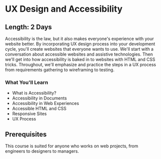 UX Design and Accessibility
=======

## Length: 2 Days

Accessibility is the law, but it also makes everyone's experience with your website better. By incorporating UX design process into your development cycle, you'll create websites that everyone wants to use. We'll start with a conversation about accessible websites and assistive technologies. Then we'll get into how accessibility is baked in to websites with HTML and CSS tricks. Throughout, we'll emphasize and practice the steps in a UX process from requirements gathering to wireframing to testing.

### What You'll Learn

* What is Accessibility?
* Accessibility in Documents
* Accessibility in Web Experiences
* Accessible HTML and CSS
* Responsive Sites
* UX Process

## Prerequisites
This course is suited for anyone who works on web projects, from engineers to designers to managers.
